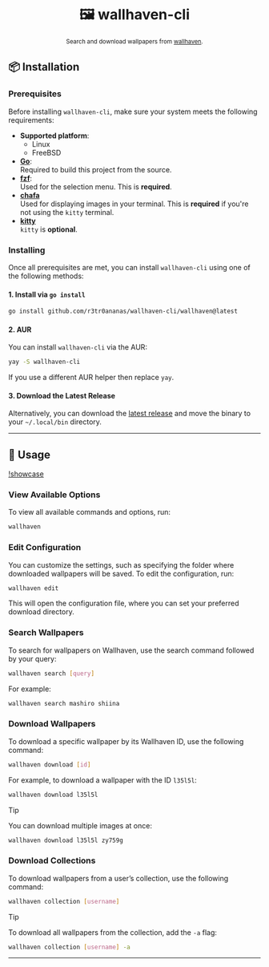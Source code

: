 <div align="center">

# 🖼️ wallhaven-cli

<sub>Search and download wallpapers from [wallhaven](https://wallhaven.cc).</sub>

</div>

## 📦 Installation

### Prerequisites

Before installing `wallhaven-cli`, make sure your system meets the following requirements:

- **Supported platform**:  
  - Linux
  - FreeBSD
- **[Go](https://go.dev/)**:  
  Required to build this project from the source.
- **[fzf](https://github.com/junegunn/fzf?tab=readme-ov-file#installation)**:  
  Used for the selection menu. This is **required**.
- **[chafa](https://hpjansson.org/chafa/)**  
  Used for displaying images in your terminal. This is **required** if you're not using the `kitty` terminal.
- **[kitty](https://github.com/kovidgoyal/kitty)**  
  `kitty` is **optional**.
### Installing

Once all prerequisites are met, you can install `wallhaven-cli` using one of the following methods:

#### 1. Install via `go install`

```bash
go install github.com/r3tr0ananas/wallhaven-cli/wallhaven@latest
```

#### 2. AUR

You can install `wallhaven-cli` via the AUR:
```bash
yay -S wallhaven-cli
```

If you use a different AUR helper then replace `yay`.

#### 3. Download the Latest Release

Alternatively, you can download the [latest release](https://github.com/r3tr0ananas/wallhaven-cli/releases/latest) and move the binary to your `~/.local/bin` directory.

---

## 🚀 Usage

[!showcase](https://github.com/user-attachments/assets/42a0d02e-8897-40b1-b79c-ab9c9bb000f4)

### View Available Options

To view all available commands and options, run:

```bash
wallhaven
```

### Edit Configuration

You can customize the settings, such as specifying the folder where downloaded wallpapers will be saved. To edit the configuration, run:

```bash
wallhaven edit
```

This will open the configuration file, where you can set your preferred download directory.

### Search Wallpapers

To search for wallpapers on Wallhaven, use the search command followed by your query:

```bash
wallhaven search [query]
```

For example:

```bash
wallhaven search mashiro shiina
```

### Download Wallpapers

To download a specific wallpaper by its Wallhaven ID, use the following command:

```bash
wallhaven download [id]
```

For example, to download a wallpaper with the ID `l35l5l`:

```bash
wallhaven download l35l5l
```

> [!Tip]
> You can download multiple images at once:
> 
> ```bash
> wallhaven download l35l5l zy759g
> ```
### Download Collections

To download wallpapers from a user’s collection, use the following command:

```bash
wallhaven collection [username]
```

> [!Tip]
> To download all wallpapers from the collection, add the `-a` flag:
> 
> ```bash
> wallhaven collection [username] -a
> ```

---
